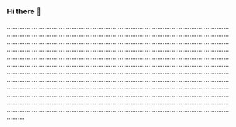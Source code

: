 ### Hi there 👋

..........................................................................................................................................................................................................................................................................................................................................................................................................................................................................................................................................................................................................................................................................................................................................................................................................................................................................................................................................................................................................................................................................................................................................................................................................................................................................................................................................................................................................................................................................................................................................................